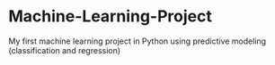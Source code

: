 # Machine-Learning-Project
My first machine learning project in Python using predictive modeling (classification and regression)
